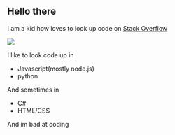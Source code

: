 ## Hello there 

I am a kid how loves to look up code on <a href="https://stackoverflow.com/">Stack Overflow</a>

![](https://github-readme-stats.vercel.app/api/top-langs/?username=dev-kowal)

I like to look code up in 
- Javascript(mostly node.js) 
- python

And sometimes in 
- C#
- HTML/CSS

And im bad at coding
